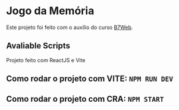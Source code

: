 # Jogo da Memória

Este projeto foi feito com o auxílio do curso [B7Web](https://b7web.com.br).

## Avaliable Scripts

Projeto feito com ReactJS e Vite

## Como rodar o projeto com VITE: `NPM RUN DEV`

## Como rodar o projeto com CRA: `NPM START`
